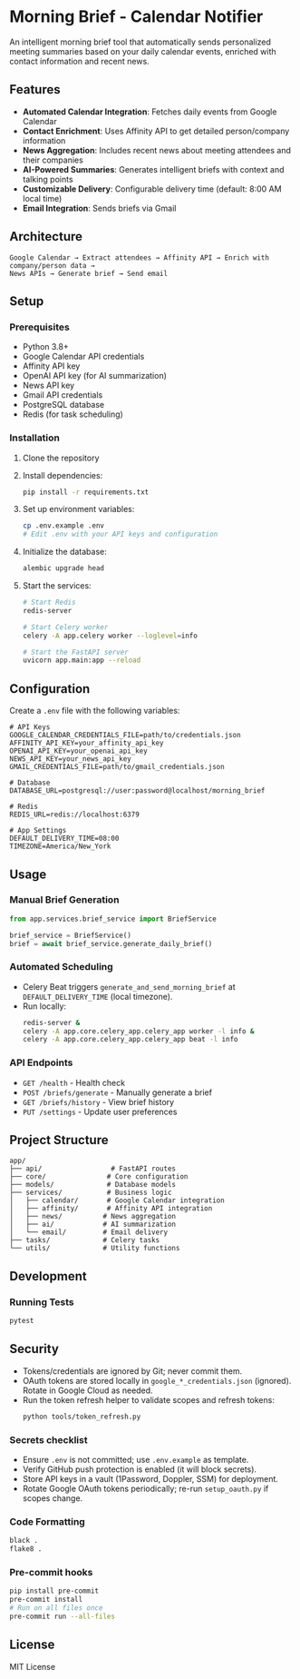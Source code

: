 # Morning Brief - Calendar Notifier

An intelligent morning brief tool that automatically sends personalized meeting summaries based on your daily calendar events, enriched with contact information and recent news.

## Features

- **Automated Calendar Integration**: Fetches daily events from Google Calendar
- **Contact Enrichment**: Uses Affinity API to get detailed person/company information
- **News Aggregation**: Includes recent news about meeting attendees and their companies
- **AI-Powered Summaries**: Generates intelligent briefs with context and talking points
- **Customizable Delivery**: Configurable delivery time (default: 8:00 AM local time)
- **Email Integration**: Sends briefs via Gmail

## Architecture

```
Google Calendar → Extract attendees → Affinity API → Enrich with company/person data → 
News APIs → Generate brief → Send email
```

## Setup

### Prerequisites

- Python 3.8+
- Google Calendar API credentials
- Affinity API key
- OpenAI API key (for AI summarization)
- News API key
- Gmail API credentials
- PostgreSQL database
- Redis (for task scheduling)

### Installation

1. Clone the repository
2. Install dependencies:
   ```bash
   pip install -r requirements.txt
   ```

3. Set up environment variables:
   ```bash
   cp .env.example .env
   # Edit .env with your API keys and configuration
   ```

4. Initialize the database:
   ```bash
   alembic upgrade head
   ```

5. Start the services:
   ```bash
   # Start Redis
   redis-server

   # Start Celery worker
   celery -A app.celery worker --loglevel=info

   # Start the FastAPI server
   uvicorn app.main:app --reload
   ```

## Configuration

Create a `.env` file with the following variables:

```env
# API Keys
GOOGLE_CALENDAR_CREDENTIALS_FILE=path/to/credentials.json
AFFINITY_API_KEY=your_affinity_api_key
OPENAI_API_KEY=your_openai_api_key
NEWS_API_KEY=your_news_api_key
GMAIL_CREDENTIALS_FILE=path/to/gmail_credentials.json

# Database
DATABASE_URL=postgresql://user:password@localhost/morning_brief

# Redis
REDIS_URL=redis://localhost:6379

# App Settings
DEFAULT_DELIVERY_TIME=08:00
TIMEZONE=America/New_York
```

## Usage

### Manual Brief Generation

```python
from app.services.brief_service import BriefService

brief_service = BriefService()
brief = await brief_service.generate_daily_brief()
```

### Automated Scheduling

- Celery Beat triggers `generate_and_send_morning_brief` at `DEFAULT_DELIVERY_TIME` (local timezone).
- Run locally:
  ```bash
  redis-server &
  celery -A app.core.celery_app.celery_app worker -l info &
  celery -A app.core.celery_app.celery_app beat -l info
  ```

### API Endpoints

- `GET /health` - Health check
- `POST /briefs/generate` - Manually generate a brief
- `GET /briefs/history` - View brief history
- `PUT /settings` - Update user preferences

## Project Structure

```
app/
├── api/                 # FastAPI routes
├── core/               # Core configuration
├── models/             # Database models
├── services/           # Business logic
│   ├── calendar/       # Google Calendar integration
│   ├── affinity/       # Affinity API integration
│   ├── news/          # News aggregation
│   ├── ai/            # AI summarization
│   └── email/         # Email delivery
├── tasks/             # Celery tasks
└── utils/             # Utility functions
```

## Development

### Running Tests

```bash
pytest
```

## Security

- Tokens/credentials are ignored by Git; never commit them.
- OAuth tokens are stored locally in `google_*_credentials.json` (ignored). Rotate in Google Cloud as needed.
- Run the token refresh helper to validate scopes and refresh tokens:
  ```bash
  python tools/token_refresh.py
  ```

### Secrets checklist

- Ensure `.env` is not committed; use `.env.example` as template.
- Verify GitHub push protection is enabled (it will block secrets).
- Store API keys in a vault (1Password, Doppler, SSM) for deployment.
- Rotate Google OAuth tokens periodically; re-run `setup_oauth.py` if scopes change.

### Code Formatting

```bash
black .
flake8 .
```

### Pre-commit hooks

```bash
pip install pre-commit
pre-commit install
# Run on all files once
pre-commit run --all-files
```

## License

MIT License 